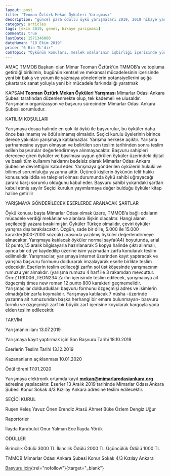 ```yaml
---
layout: post
title: "Teoman Öztürk Mekan Öyküleri Yarışması"
description: "güncel para ödüllü öykü yarışmaları 2019, 2019 hikaye yarışmaları, para ödüllü yarışmalar 2019"
category: articles
tags: [ekim 2019, genel, hikaye yarışması]
comments: true
lastDate: 1571346000
dateHuman: "18 Ekim 2019"
price: "6 Bin TL'dir"
comTopic: "Öykünün konuları, meslek odalarının işbirliği içerisinde yürütülen kentsel mekanlar ve alanlardır."
---
```


AMAÇ
TMMOB Başkanı olan Mimar Teoman Öztürk’ün  TMMOB’a  ve topluma  getirdiği birikimin, bugünün kentsel ve mekansal mücadelesinin içerisinde yeni bir bakış ve yorum ile yazmaya yönelenlerin potansiyellerini açığa çıkartarak sanat yoluyla yeni bir mücadele farkındalığı yaratmak

KAPSAM
**Teoman Öztürk Mekan Öyküleri Yarışması** Mimarlar Odası Ankara Şubesi tarafından düzenlenmekte olup, tek kademeli ve ulusaldır. Yarışmanın organizasyon ve başvuru sürecinden Mimarlar Odası Ankara Şubesi sorumludur.

KATILIM KOŞULLARI

Yarışmaya dosya halinde en çok iki öykü ile başvurulur, bu öyküler daha önce basılmamış ve ödül almamış olmalıdır.
Seçici kurulu üyelerinin birince derece yakınları yarışmaya katılamazlar.
Yarışma herkese açıktır.
Yarışma şartnamesine uygun olmayan ve belirtilen son teslim tarihinden sonra teslim edilen başvurular değerlendirmeye alınmayacaktır.
Başvuru sahipleri dereceye giren öyküler ve basılması uygun görülen öyküler üzerindeki dijital ve basılı tüm kullanım haklarını bedelsiz olarak Mimarlar Odası Ankara Şubesine devrettiğini kabul eder.
Yarışmaya gönderilen öykülerin hukuki ve bilimsel sorumluluğu yazarına aittir. Üçüncü kişilerin öykünün telif hakkı konusunda iddia ve talepleri olması durumunda öykü sahibi uğrayacağı zarara karşı sorumlu olduğunu kabul eder.
Başvuru sahibi yukarıdaki şartları kabul etmiş sayılır
Seçici kurulun yayımlamaya değer bulduğu öyküler kitap haline getirilir

YARIŞMAYA GÖNDERİLECEK ESERLERDE ARANACAK ŞARTLAR

Öykü konusu başta Mimarlar Odası olmak üzere, TMMOB’a bağlı odaların mücadele verdiği mekânlar ve alanlara ilişkin olacaktır. Hangi alanın seçileceği yazara bırakılmıştır.
Öyküler Türkçe olmalıdır, çeviri öyküler yarışma dışı bırakılacaktır.
Özgün, sade bir dille, 5.000 ile 15.000 karakter(600-2000 sözcük) arasında yazılmış öyküler değerlendirmeye alınacaktır.
Yarışmaya katılacak öyküler normal sayfa(A4) boyutunda, arial 12 punto,1.5 aralık bilgisayarla hazırlanarak 5 kopya halinde çıktı alınmalı, ayrıca bir cd ye kaydedilip üzerine isim yazmadan zarfa konularak teslim edilmelidir.
Yarışmacılar, yarışmaya internet üzerinden kayıt yaptıracak ve yarışma başvuru formunu doldurarak imzalayarak eserle birlikte teslim edecektir.
Eserlerin teslim edileceği zarfın sol üst köşesinde yarışmacının rumuzu yer almalıdır. (yarışma rumuzu 4 harf ile 3 rakamdan mevcuttur. Örn:ZTRK006 ,TEON234
Zarfın içerisinde teslim edilecek, yarışmacıya ait özgeçmiş times new roman 12 punto 800 karakteri geçmemelidir.
Yarışmacılar doldurdukları başvuru formunu özgeçmişi adres ve isimlerin olmadığı bir zarfa koymalıdır.
Yarışmaya katılacak 7 nüsha -üzerinde yazarına ait rumuzundan başka herhangi bir emare bulunmayan- başvuru formlu ve özgeçmişli zarf  bir büyük zarf içerisine koyularak kargoyla yada elden teslim edilecektir.

TAKVİM

Yarışmanın ilanı 
13.07.2019

Yarışmaya kayıt yaptırmak için Son Başvuru Tarihi
18.10.2019

Eserlerin Teslim Tarihi
13.12.2019

Kazananların açıklanması
10.01.2020

Ödül töreni
17.01.2020

Yarışmaya elektronik ortamda kayıt **mekan@mimarlarodasiankara.org**  adresine yapılacaktır.
Eserler 13 Aralık 2019 tarihinde Mimarlar Odası Ankara Şubesi Konur Sokak 4/3 Kızılay Ankara adresine teslim edilecektir.   

SEÇİCİ KURUL

Ruşen Keleş
Yavuz Önen
Erendiz Atasü
Ahmet Büke
Özlem Dengiz Uğur

Raportörler

İlayda Karabulut
Onur Yalman
Ece İlayda Yörük  

ÖDÜLLER

Birincilik Ödülü 3000 TL
İkincilik Ödülü 2000 TL
Üçüncülük Ödülü 1000 TL

TMMOB Mimarlar Odası Ankara Şubesi Konur Sokak 4/3  Kızılay Ankara

[Başvuru için](http://mekan.mimarlarodasiankara.org/index.php?Did=7&utm_source=edebiyatyarismalari.com&utm_medium=affiliate&utm_campaign=cpc){:rel="nofollow"}{:target="_blank"}
